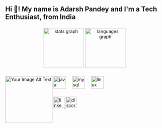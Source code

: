 <h2 align="left">Hi 👋! My name is Adarsh Pandey and I'm a Tech Enthusiast, from India</h2>

###

<div align="center">
  <img src="https://github-readme-stats.vercel.app/api?username=adarshpandey18&hide_title=true&hide_rank=true&show_icons=true&include_all_commits=true&count_private=true&disable_animations=false&theme=nord&locale=en&hide_border=true" height="128" alt="stats graph"  />
  <img src="https://github-readme-stats.vercel.app/api/top-langs?username=adarshpandey18&locale=en&hide_title=false&layout=compact&card_width=320&langs_count=5&theme=nord&hide_border=true" height="128" alt="languages graph"  />
</div>

###

<img src="https://gifdb.com/images/high/fluffy-face-cat-dz1gybhj8vn04ouc.gif" alt="Your Image Alt Text" align="left" height="150"/>

###

<div align="left">
  <img src="https://skillicons.dev/icons?i=java" height="40" alt="java logo"  />
  <img width="12" />
  <img src="https://skillicons.dev/icons?i=mysql" height="40" alt="mysql logo"  />
  <img width="12" />
  <img src="https://skillicons.dev/icons?i=linux" height="40" alt="linux logo"  />
</div>

###

<div align="left">
  <a href="www.linkedin.com/in/adarshpandey18" target="_blank">
    <img src="https://img.shields.io/static/v1?message=LinkedIn&logo=linkedin&label=&color=0077B5&logoColor=white&labelColor=&style=for-the-badge" height="35" alt="linkedin logo"  />
  </a>
  <a href="adarsh.69" target="_blank">
    <img src="https://img.shields.io/static/v1?message=Discord&logo=discord&label=&color=7289DA&logoColor=white&labelColor=&style=for-the-badge" height="35" alt="discord logo"  />
  </a>
</div>

###

<br clear="both">

###
